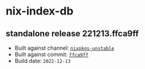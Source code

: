 # nix-index-db
## standalone release 221213.ffca9ff
- Built against channel: [`nixpkgs-unstable`](https://github.com/nixos/nixpkgs/tree/nixpkgs-unstable)
- Built against commit: [`ffca9ff`](https://github.com/NixOS/nixpkgs/commit/ffca9ffaaafb38c8979068cee98b2644bd3f14cb)
- Build date: `2022-12-13`
